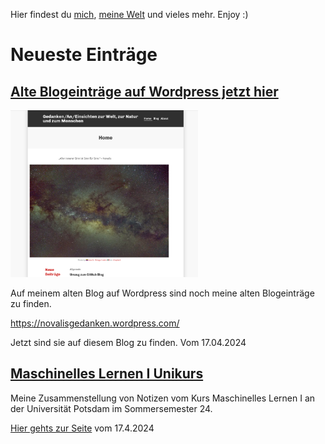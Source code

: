 
Hier findest du [mich](About_Me.md), [meine Welt](Blog.md) und vieles mehr.
Enjoy :)

# Neueste Einträge

## [Alte Blogeinträge auf Wordpress jetzt hier](Blog/Alte_Blogeinträge_auf_Wordpress.md)
[ <div>  <img width="300" src="./Media/Screenshot-NovalisGedanken-wordpress.png"/> <div>](Blog/Alte_Blogeinträge_auf_Wordpress.md)

Auf meinem alten Blog auf Wordpress sind noch meine alten Blogeinträge zu finden. 

https://novalisgedanken.wordpress.com/

Jetzt sind sie auf diesem Blog zu finden. Vom 17.04.2024

## [Maschinelles Lernen I Unikurs](Blog/Maschinelles_Lernen_I.md)

Meine Zusammenstellung von Notizen vom Kurs Maschinelles Lernen I an der Universität Potsdam im Sommersemester 24.

[Hier gehts zur Seite](https://christiang7.github.io/Maschinelles-Lernen-I/) vom 17.4.2024

